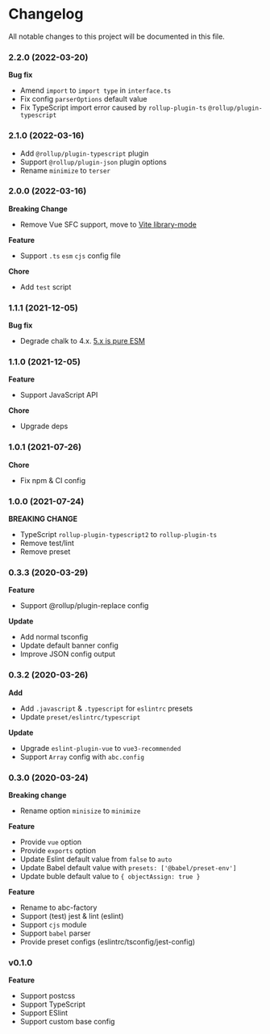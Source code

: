 # Changelog

All notable changes to this project will be documented in this file.

### 2.2.0 (2022-03-20)

**Bug fix**

- Amend `import` to `import type` in `interface.ts`
- Fix config `parserOptions` default value
- Fix TypeScript import error caused by `rollup-plugin-ts` `@rollup/plugin-typescript`

### 2.1.0 (2022-03-16)

- Add `@rollup/plugin-typescript` plugin
- Support `@rollup/plugin-json` plugin options
- Rename `minimize` to `terser`

### 2.0.0 (2022-03-16)

**Breaking Change**

- Remove Vue SFC support, move to [Vite library-mode](https://vitejs.dev/guide/build.html#library-mode)

**Feature**

- Support `.ts` `esm` `cjs` config file

**Chore**

- Add `test` script

### 1.1.1 (2021-12-05)

**Bug fix**

- Degrade chalk to 4.x. [5.x is pure ESM](https://github.com/chalk/chalk/releases/tag/v5.0.0)

### 1.1.0 (2021-12-05)

**Feature**

- Support JavaScript API

**Chore**

- Upgrade deps

### 1.0.1 (2021-07-26)

**Chore**

- Fix npm & CI config

### 1.0.0 (2021-07-24)

**BREAKING CHANGE**

- TypeScript `rollup-plugin-typescript2` to `rollup-plugin-ts`
- Remove test/lint
- Remove preset

### 0.3.3 (2020-03-29)

**Feature**

- Support @rollup/plugin-replace config

**Update**

- Add normal tsconfig
- Update default banner config
- Improve JSON config output

### 0.3.2 (2020-03-26)

**Add**

- Add `.javascript` & `.typescript` for `eslintrc` presets
- Update `preset/eslintrc/typescript`

**Update**

- Upgrade `eslint-plugin-vue` to `vue3-recommended`
- Support `Array` config with `abc.config`

### 0.3.0 (2020-03-24)

**Breaking change**

- Rename option `minisize` to `minimize`

**Feature**

- Provide `vue` option
- Provide `exports` option
- Update Eslint default value from `false` to `auto`
- Update Babel default value with `presets: ['@babel/preset-env']`
- Update buble default value to `{ objectAssign: true }`

**Feature**

- Rename to abc-factory
- Support (test) jest & lint (eslint)
- Support `cjs` module
- Support `babel` parser
- Provide preset configs (eslintrc/tsconfig/jest-config)

### v0.1.0

**Feature**

- Support postcss
- Support TypeScript
- Support ESlint
- Support custom base config
